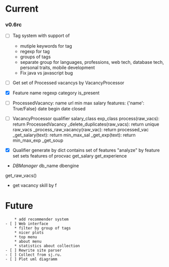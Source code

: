 Current
==========

### v0.6rc
- [ ] Tag system with support of
    * mutiple keywords for tag
    * regexp for tag
    * groups of tags
    * separate group for languages, professions, web tech, database tech, personal traits, mobile development
    * Fix java vs javascript bug

- [ ] Get set of Processed vacancys by VacancyProcessor

- [X] Feature
name
regexp
category
is_present

- [ ] ProcessedVacancy:
name
url
min max salary
features: {'name': True/False}
date begin
date closed

- [ ] VacancyProcessor
qualifier
salary_class
exp_class
process(raw_vacs): return ProcessedVacancy
_delete_duplicates(raw_vacs): return unique raw_vacs
_process_raw_vacancy(raw_vac): return processed_vac
_get_salary(text): return min_max_sal
_get_exp(text): return min_max_exp
_get_soup

- [X] Qualifier
generate by dict
contains set of features 
"analyze" by feature set sets features of procvac
get_salary
get_experience

- *DBManager*
db_name
dbengine

get_raw_vacs()


* get vacancy skill by f

Future
===========
        * add recommender system
    - [ ] Web interface
        * filter by group of tags
        * nicer plots
        * top menu
        * about menu
        * statistics about collection
    - [ ] Rewrite site parser
    - [ ] Collect from sj.ru.
    - [ ] Plot uml diagramm
